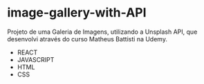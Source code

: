 # image-gallery-with-API

Projeto de uma Galeria de Imagens, utilizando a Unsplash API, que desenvolvi através do curso Matheus Battisti na Udemy.

- REACT
- JAVASCRIPT
- HTML
- CSS